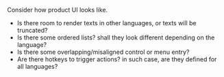 Consider how product UI looks like.
 * Is there room to render texts in other languages, or texts will be truncated?
 * Is there some ordered lists? shall they look different depending on the language?
 * Is there some overlapping/misaligned control or menu entry?
 * Are there hotkeys to trigger actions? in such case, are they defined for all languages?
